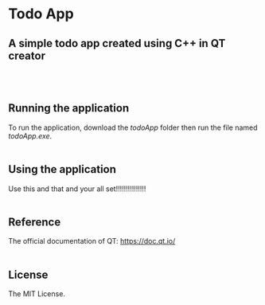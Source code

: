 # Todo App
## A simple todo app created using C++ in QT creator
<br/><br/>

## Running the application
To run the application, download the *todoApp* folder then run the file named *todoApp.exe*.
<br/><br/>


## Using the application
Use this and that and your all set!!!!!!!!!!!!!!!
<br/><br/>


## Reference
The official documentation of QT:  https://doc.qt.io/
<br/><br/>


## License
The MIT License.
